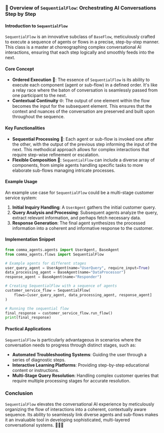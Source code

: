 ### 🔄 Overview of `SequentialFlow`: Orchestrating AI Conversations Step by Step

#### Introduction to `SequentialFlow`
`SequentialFlow` is an innovative subclass of `BaseFlow`, meticulously crafted to execute a sequence of agents or flows in a precise, step-by-step manner. This class is a master at choreographing complex conversational AI interactions, ensuring that each step logically and smoothly feeds into the next.

#### Core Concept
- **Ordered Execution** 🔗: The essence of `SequentialFlow` is its ability to execute each component (agent or sub-flow) in a defined order. It's like a relay race where the baton of conversation is seamlessly passed from one participant to the next.
- **Contextual Continuity** 🌐: The output of one element within the flow becomes the input for the subsequent element. This ensures that the context and nuances of the conversation are preserved and built upon throughout the sequence.

#### Key Functionalities
- **Sequential Processing** 🚦: Each agent or sub-flow is invoked one after the other, with the output of the previous step informing the input of the next. This methodical approach allows for complex interactions that require step-wise refinement or escalation.
- **Flexible Composition** 🧩: `SequentialFlow` can include a diverse array of components, from simple agents handling specific tasks to more elaborate sub-flows managing intricate processes.

#### Example Usage
An example use case for `SequentialFlow` could be a multi-stage customer service system:
1. **Initial Inquiry Handling**: A `UserAgent` gathers the initial customer query.
2. **Query Analysis and Processing**: Subsequent agents analyze the query, extract relevant information, and perhaps fetch necessary data.
3. **Response Generation**: The final agent synthesizes the processed information into a coherent and informative response to the customer.

#### Implementation Snippet
```python
from comma_agents.agents import UserAgent, BaseAgent
from comma_agents.flows import SequentialFlow

# Example agents for different stages
user_query_agent = UserAgent(name="UserQuery", require_input=True)
data_processing_agent = BaseAgent(name="DataProcessor")
response_agent = BaseAgent(name="Responder")

# Creating SequentialFlow with a sequence of agents
customer_service_flow = SequentialFlow(
    flows=[user_query_agent, data_processing_agent, response_agent]
)

# Running the sequential flow
final_response = customer_service_flow.run_flow()
print(final_response)
```

#### Practical Applications
`SequentialFlow` is particularly advantageous in scenarios where the conversation needs to progress through distinct stages, such as:
- **Automated Troubleshooting Systems**: Guiding the user through a series of diagnostic steps.
- **Interactive Learning Platforms**: Providing step-by-step educational content or instructions.
- **Multi-Stage Query Resolution**: Handling complex customer queries that require multiple processing stages for accurate resolution.

### Conclusion
`SequentialFlow` elevates the conversational AI experience by meticulously organizing the flow of interactions into a coherent, contextually aware sequence. Its ability to seamlessly link diverse agents and sub-flows makes it an invaluable tool in developing sophisticated, multi-layered conversational systems. 🌟🔀💬